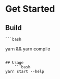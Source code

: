 # Get Started

## Build

    ```bash

yarn && yarn compile

````

## Usage
	```bash
yarn start --help
````
